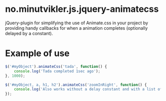 no.minutvikler.js.jquery-animatecss
===================================

jQuery-plugin for simplifying the use of Animate.css in your project by providing handy callbacks for when a animation completes (optionally delayed by a constant).


Example of use
==============

```javascript
$('#myObject').animateCss('tada', function() {
    console.log('Tada completed 1sec ago');
}, 1000);

$('#myObject, a, h1, h2').animateCss('zoomInRight', function() {
    console.log('Also works without a delay constant and with a list of multiple jquery selections');
});
```
